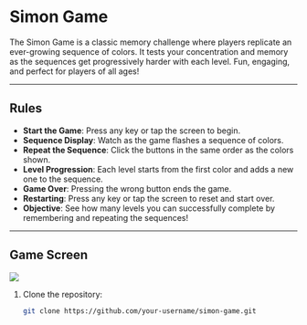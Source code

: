 # Simon Game

The Simon Game is a classic memory challenge where players replicate an ever-growing sequence of colors. It tests your concentration and memory as the sequences get progressively harder with each level. Fun, engaging, and perfect for players of all ages!

---

## Rules

- **Start the Game**: Press any key or tap the screen to begin.
- **Sequence Display**: Watch as the game flashes a sequence of colors.
- **Repeat the Sequence**: Click the buttons in the same order as the colors shown.
- **Level Progression**: Each level starts from the first color and adds a new one to the sequence.
- **Game Over**: Pressing the wrong button ends the game.
- **Restarting**: Press any key or tap the screen to reset and start over.
- **Objective**: See how many levels you can successfully complete by remembering and repeating the sequences!

---

## Game Screen
<img src="https://github.com/user-attachments/assets/b9717d06-6c16-4384-b144-8a20623290ed" />







1. Clone the repository:
   ```bash
   git clone https://github.com/your-username/simon-game.git
